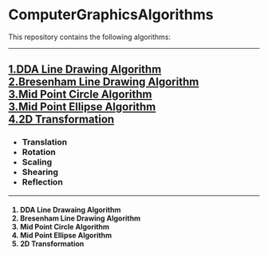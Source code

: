 # ComputerGraphicsAlgorithms

This repository contains the following algorithms:

<hr>
<h2>
<a href="#dda-header">1.DDA Line Drawing Algorithm</a><br>
<a href="#bresenham-header">2.Bresenham Line Drawing Algorithm</a><br>
<a href="#mid-point-circle-header">3.Mid Point Circle Algorithm</a><br>
<a href="#mid-point-ellipse-header">3.Mid Point Ellipse Algorithm</a><br>
<a href="#twoD-transformation-header">4.2D Transformation</a><br>
</h2>
<h3>
<ul>
    <li>Translation</li>
    <li>Rotation</li>
    <li>Scaling</li>
    <li>Shearing</li>
    <li>Reflection</li>
</ul>
</h3>
<hr>
<ol>
<h4>
<li id="dda-header">DDA Line Drawaing Algorithm</li>
<li id ="bresenham-header">Bresenham Line Drawing Algorithm</li>
<li id ="mid-point-circle-header">Mid Point Circle Algorithm</li>
<li id ="mid-point-ellipse-header">Mid Point Ellipse Algorithm</li>
<li id ="twoD-transformation-header">2D Transformation</li>
</h4>
</ol>